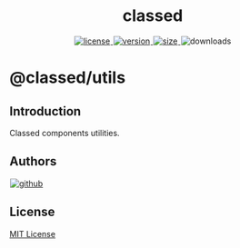 <p>
  <h1 align="center">classed</h1>
</p>

<p align="center">
  <a title="license" href="https://github.com/flamrdevs/classed/blob/main/LICENSE">
    <img title="license" alt="license" src="https://none.deno.dev/npm/l/@classed/utils" hspace="1">
  </a>
  <a title="version" href="https://www.npmjs.com/package/@classed/utils">
    <img title="version" alt="version" src="https://none.deno.dev/npm/v/@classed/utils" hspace="1">
  </a>
  <a title="size" href="https://bundlejs.com/?q=@classed/utils">
    <img title="size" alt="size" src="https://none.deno.dev/bundlejs/mz/@classed/utils" hspace="1">
  </a>
  <img title="npm monthly downloads" alt="downloads" src="https://none.deno.dev/npm/dm/@classed/utils" hspace="1">
</p>

# @classed/utils

## Introduction

Classed components utilities.

## Authors

<p>
  <a title="github" href="https://github.com/flamrdevs">
    <picture>
      <source media="(prefers-color-scheme: dark)" srcset="https://flamrdevs.pages.dev/badge/dark.svg">
      <img alt="github" src="https://flamrdevs.pages.dev/badge/light.svg" hspace="1">
    </picture>
  </a>
</p>

## License

[MIT License](https://github.com/flamrdevs/classed/blob/main/LICENSE)
